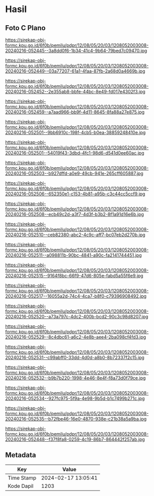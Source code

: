 # Hasil

## Foto C Plano

https://sirekap-obj-formc.kpu.go.id/6f0b/pemilu/pdpr/12/08/05/20/03/1208052003008-20240216-052445--3a8dd0f6-1b34-41c4-9b64-79bed7c09470.jpg

https://sirekap-obj-formc.kpu.go.id/6f0b/pemilu/pdpr/12/08/05/20/03/1208052003008-20240216-052449--03a77207-61a1-4faa-87fb-2a68d0a4669b.jpg

https://sirekap-obj-formc.kpu.go.id/6f0b/pemilu/pdpr/12/08/05/20/03/1208052003008-20240216-052452--2e355ab8-bbfe-44bc-8e49-fd017e4302f3.jpg

https://sirekap-obj-formc.kpu.go.id/6f0b/pemilu/pdpr/12/08/05/20/03/1208052003008-20240216-052459--a7aad966-bb9f-4d11-8645-8fa88a27e875.jpg

https://sirekap-obj-formc.kpu.go.id/6f0b/pemilu/pdpr/12/08/05/20/03/1208052003008-20240216-052501--9bb6910c-198f-4cb5-b0ea-38859248410e.jpg

https://sirekap-obj-formc.kpu.go.id/6f0b/pemilu/pdpr/12/08/05/20/03/1208052003008-20240216-052501--54019f43-3dbd-4fc1-98d6-d541d0ee60ac.jpg

https://sirekap-obj-formc.kpu.go.id/6f0b/pemilu/pdpr/12/08/05/20/03/1208052003008-20240216-052503--b927dffd-a0e9-49cb-941e-265cff605887.jpg

https://sirekap-obj-formc.kpu.go.id/6f0b/pemilu/pdpr/12/08/05/20/03/1208052003008-20240216-052506--652350e1-c153-4b81-a95b-c3c44cc5ccf9.jpg

https://sirekap-obj-formc.kpu.go.id/6f0b/pemilu/pdpr/12/08/05/20/03/1208052003008-20240216-052508--ecb49c2d-a3f7-4d3f-b3b2-8f1a91d16e6b.jpg

https://sirekap-obj-formc.kpu.go.id/6f0b/pemilu/pdpr/12/08/05/20/03/1208052003008-20240216-052510--ceb82380-abc2-4c9c-aff7-bc07eb2d270b.jpg

https://sirekap-obj-formc.kpu.go.id/6f0b/pemilu/pdpr/12/08/05/20/03/1208052003008-20240216-052511--a098811b-90bc-4841-a90c-fa2141744451.jpg

https://sirekap-obj-formc.kpu.go.id/6f0b/pemilu/pdpr/12/08/05/20/03/1208052003008-20240216-052515--9164f8bc-66f9-47d6-805e-fabd5a55f6e9.jpg

https://sirekap-obj-formc.kpu.go.id/6f0b/pemilu/pdpr/12/08/05/20/03/1208052003008-20240216-052517--16055a2d-74c4-4ca7-b8f0-c79396908492.jpg

https://sirekap-obj-formc.kpu.go.id/6f0b/pemilu/pdpr/12/08/05/20/03/1208052003008-20240216-052520--a73a797c-4dc2-400b-bcd2-90c3c98d8207.jpg

https://sirekap-obj-formc.kpu.go.id/6f0b/pemilu/pdpr/12/08/05/20/03/1208052003008-20240216-052529--8c4dbc61-a6c2-4e8b-aee4-2ba098cf4fd3.jpg

https://sirekap-obj-formc.kpu.go.id/6f0b/pemilu/pdpr/12/08/05/20/03/1208052003008-20240216-052531--c99abff0-33dd-4d0d-a8b0-8b72337f2c15.jpg

https://sirekap-obj-formc.kpu.go.id/6f0b/pemilu/pdpr/12/08/05/20/03/1208052003008-20240216-052532--b9b7b220-1998-4e46-8e4f-f8a73d0f79ce.jpg

https://sirekap-obj-formc.kpu.go.id/6f0b/pemilu/pdpr/12/08/05/20/03/1208052003008-20240216-052534--927fc975-5f9a-4e98-9b5d-b1c7499b271c.jpg

https://sirekap-obj-formc.kpu.go.id/6f0b/pemilu/pdpr/12/08/05/20/03/1208052003008-20240216-052535--b72fbe46-16e0-4870-938e-c21b38a5a9ba.jpg

https://sirekap-obj-formc.kpu.go.id/6f0b/pemilu/pdpr/12/08/05/20/03/1208052003008-20240216-052448--f37f8fa8-0259-4c19-86b7-864442f257ab.jpg


## Metadata

| Key        | Value               |
| ---------- | ------------------- |
| Time Stamp | 2024-02-17 13:05:41 |
| Kode Dapil | 1203                |



